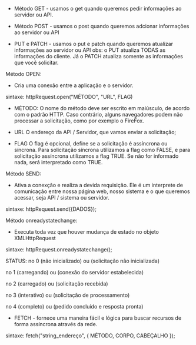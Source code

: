* Método GET - usamos o get quando queremos pedir informações ao servidor ou API.

* Método POST - usamos o post quando queremos adcionar informações ao servidor ou API

* PUT e PATCH - usamos o put e patch quando queremos atualizar informações ao servidor ou API
obs: o PUT atualiza TODAS as informações do cliente. Já o PATCH atualiza somente as informações que você solicitar.


Método OPEN:
* Cria uma conexão entre a aplicação e o servidor. 

sintaxe:
httpRequest.open("MÉTODO", "URL", FLAG)

* MÉTODO:
O nome do método deve ser escrito em maiúsculo, de acordo com o padrão HTTP. Caso contrário, alguns navegadores podem não processar a solicitação, como por exemplo o FireFox.

* URL
O endereço da API / Servidor, que vamos enviar a solicitação;

* FLAG
O flag é opcional, define se a solicitação é assíncrona ou síncrona. Para solicitação síncrona utilizamos a flag como FALSE, e para solicitação assíncrona utilizamos a flag TRUE. Se não for informado nada, será interpretado como TRUE.



Método SEND:
* Ativa a conexção e realiza a devida requisição. Ele é um interprete de comunicação entre nossa página web, nosso sistema e o que queremos acessar, seja API / sistema ou servidor.

sintaxe:
httpRequest.send({DADOS});



Método onreadystatechange:
* Executa toda vez que houver mudança de estado no objeto XMLHttpRequest

sintaxe:
httpRequest.onreadystatechange();

STATUS: 
no 0 (não inicializado) ou (solicitação não inicializada)

no 1 (carregando) ou (conexão do servidor estabelecida)

no 2 (carregado) ou (solicitação recebida)

no 3 (interativo) ou (solicitação de processamento)

no 4 (completo) ou (pedido concluído e resposta pronta)

* FETCH - fornece uma maneira fácil e lógica para buscar recursos de forma assíncrona através da rede. 

sintaxe:
fetch("string_endereço", {
MÉTODO,
CORPO,
CABEÇALHO
});